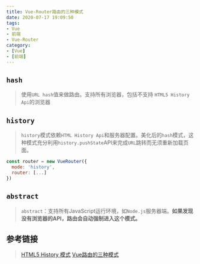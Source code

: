 ```yaml
---
title: Vue-Router路由的三种模式
date: 2020-07-17 19:09:50
tags:
- Vue
- 前端
- Vue-Router
category:
- [Vue]
- [前端]
---
```


## `hash`

> 使用`URL hash`值来做路由。支持所有浏览器，包括不支持 `HTML5 History Api`的浏览器

## `history`

> `history`模式依赖`HTML History Api`和服务器配置。美化后的`hash`模式，这种模式充分利用`history.pushState`API来完成`URL`跳转而无须重新加载页面。

```javascript
const router = new VueRouter({
  mode: 'history',
  router: [...]
})
```

## `abstract`

> `abstract`：支持所有JavaScript运行环境，如`Node.js`服务器端。**如果发现没有浏览器的API，路由会自动强制进入这个模式。**

## 参考链接

> [HTML5 History 模式](https://router.vuejs.org/zh/guide/essentials/history-mode.html#%E5%90%8E%E7%AB%AF%E9%85%8D%E7%BD%AE%E4%BE%8B%E5%AD%90)
> [Vue路由的三种模式](https://router.vuejs.org/zh/api/#routes)
